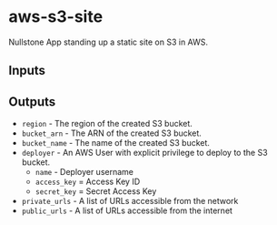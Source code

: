 # aws-s3-site

Nullstone App standing up a static site on S3 in AWS.

## Inputs

## Outputs

- `region` - The region of the created S3 bucket.
- `bucket_arn` - The ARN of the created S3 bucket.
- `bucket_name` - The name of the created S3 bucket.
- `deployer` - An AWS User with explicit privilege to deploy to the S3 bucket.
    - `name`       - Deployer username
    - `access_key` = Access Key ID
    - `secret_key` = Secret Access Key
- `private_urls` - A list of URLs accessible from the network
- `public_urls` - A list of URLs accessible from the internet 